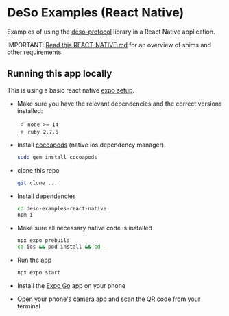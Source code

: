 # DeSo Examples (React Native)

Examples of using the
[deso-protocol](https://github.com/deso-protocol/deso-js#deso-protocol) library
in a React Native application. 

IMPORTANT: [Read this REACT-NATIVE.md](https://github.com/deso-protocol/deso-js/blob/main/REACT-NATIVE.md) for an overview of shims and other requirements.

## Running this app locally
This is using a basic react native [expo setup](https://reactnative.dev/docs/environment-setup?guide=quickstart).
- Make sure you have the relevant dependencies and the correct versions installed:
  - `node >= 14`
  - `ruby 2.7.6`

- Install [cocoapods](https://cocoapods.org) (native ios dependency manager).
  ```sh
  sudo gem install cocoapods
  ```

- clone this repo
  ```sh
  git clone ...
  ```

- Install dependencies
  ```sh
  cd deso-examples-react-native
  npm i
  ```

- Make sure all necessary native code is installed
  ```sh
  npx expo prebuild
  cd ios && pod install && cd -
  ```

- Run the app
  ```sh
  npx expo start
  ```

- Install the [Expo Go](https://expo.dev/client) app on your phone

- Open your phone's camera app and scan the QR code from your terminal
